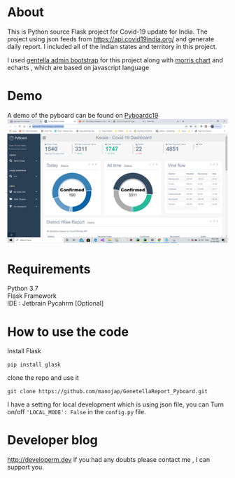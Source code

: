 # About

This is Python source Flask project for Covid-19 update for India. The project using 
json feeds from https://api.covid19india.org/ and generate daily report. I included all
of the Indian states and territory in this project.

I used [gentella admin bootstrap](https://github.com/afourmy/flask-gentelella) for this project along with [morris chart](http://morrisjs.github.io/morris.js/) and echarts , which are based on javascript language

# Demo

A demo of the pyboard can be found on [Pyboardc19](https://pyboardc19.herokuapp.com/)
![Pyboard19](pyboard.png)
# Requirements

Python 3.7 <br>
Flask Framework <br>
IDE : Jetbrain Pycahrm [Optional] <br>
# How to use the code 

Install Flask
``` 
pip install glask
```
clone the repo and use it 

```
git clone https://github.com/manojap/GenetellaReport_Pyboard.git
``` 
I have a setting for local development which is using json file, you can Turn on/off  `'LOCAL_MODE': False` 
in the `config.py` file.
 
# Developer blog

http://developerm.dev 
if you had any doubts please contact me , I can support you.
